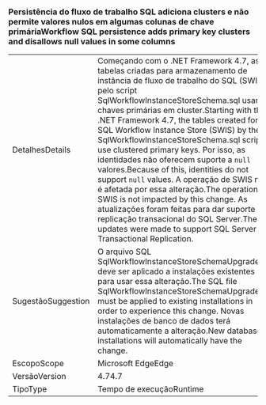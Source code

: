 ### <a name="workflow-sql-persistence-adds-primary-key-clusters-and-disallows-null-values-in-some-columns"></a><span data-ttu-id="29ed9-101">Persistência do fluxo de trabalho SQL adiciona clusters e não permite valores nulos em algumas colunas de chave primária</span><span class="sxs-lookup"><span data-stu-id="29ed9-101">Workflow SQL persistence adds primary key clusters and disallows null values in some columns</span></span>

|   |   |
|---|---|
|<span data-ttu-id="29ed9-102">Detalhes</span><span class="sxs-lookup"><span data-stu-id="29ed9-102">Details</span></span>|<span data-ttu-id="29ed9-103">Começando com o .NET Framework 4.7, as tabelas criadas para armazenamento de instância de fluxo de trabalho do SQL (SWIS) pelo script SqlWorkflowInstanceStoreSchema.sql usam chaves primárias em cluster.</span><span class="sxs-lookup"><span data-stu-id="29ed9-103">Starting with the .NET Framework 4.7, the tables created for the SQL Workflow Instance Store (SWIS) by the SqlWorkflowInstanceStoreSchema.sql script use clustered primary keys.</span></span> <span data-ttu-id="29ed9-104">Por isso, as identidades não oferecem suporte a <code>null</code> valores.</span><span class="sxs-lookup"><span data-stu-id="29ed9-104">Because of this, identities do not support <code>null</code> values.</span></span> <span data-ttu-id="29ed9-105">A operação de SWIS não é afetada por essa alteração.</span><span class="sxs-lookup"><span data-stu-id="29ed9-105">The operation of SWIS is not impacted by this change.</span></span> <span data-ttu-id="29ed9-106">As atualizações foram feitas para dar suporte a replicação transacional do SQL Server.</span><span class="sxs-lookup"><span data-stu-id="29ed9-106">The updates were made to support SQL Server Transactional Replication.</span></span>|
|<span data-ttu-id="29ed9-107">Sugestão</span><span class="sxs-lookup"><span data-stu-id="29ed9-107">Suggestion</span></span>|<span data-ttu-id="29ed9-108">O arquivo SQL SqlWorkflowInstanceStoreSchemaUpgrade.sql deve ser aplicado a instalações existentes para usar essa alteração.</span><span class="sxs-lookup"><span data-stu-id="29ed9-108">The SQL file SqlWorkflowInstanceStoreSchemaUpgrade.sql must be applied to existing installations in order to experience this change.</span></span> <span data-ttu-id="29ed9-109">Novas instalações de banco de dados terá automaticamente a alteração.</span><span class="sxs-lookup"><span data-stu-id="29ed9-109">New database installations will automatically have the change.</span></span>|
|<span data-ttu-id="29ed9-110">Escopo</span><span class="sxs-lookup"><span data-stu-id="29ed9-110">Scope</span></span>|<span data-ttu-id="29ed9-111">Microsoft Edge</span><span class="sxs-lookup"><span data-stu-id="29ed9-111">Edge</span></span>|
|<span data-ttu-id="29ed9-112">Versão</span><span class="sxs-lookup"><span data-stu-id="29ed9-112">Version</span></span>|<span data-ttu-id="29ed9-113">4.7</span><span class="sxs-lookup"><span data-stu-id="29ed9-113">4.7</span></span>|
|<span data-ttu-id="29ed9-114">Tipo</span><span class="sxs-lookup"><span data-stu-id="29ed9-114">Type</span></span>|<span data-ttu-id="29ed9-115">Tempo de execução</span><span class="sxs-lookup"><span data-stu-id="29ed9-115">Runtime</span></span>|

